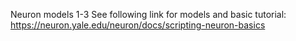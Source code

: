 Neuron models 1-3 See following link for models and basic tutorial: https://neuron.yale.edu/neuron/docs/scripting-neuron-basics

